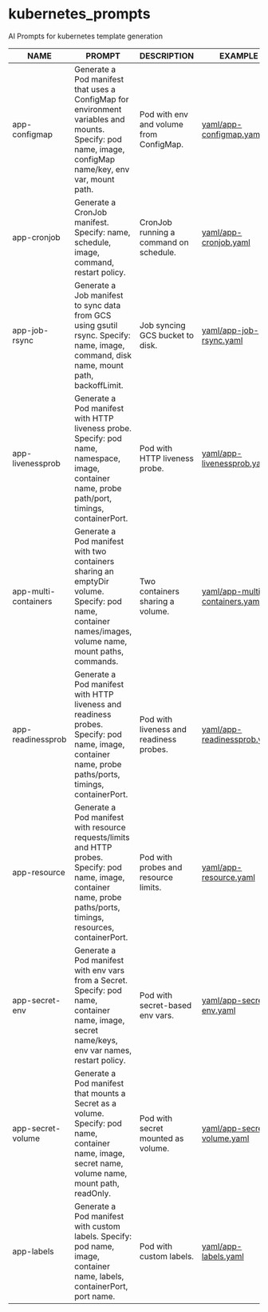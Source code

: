 # kubernetes_prompts
AI Prompts for kubernetes template generation

| NAME | PROMPT | DESCRIPTION | EXAMPLE |
|------|--------|-------------|---------|
| app-configmap | Generate a Pod manifest that uses a ConfigMap for environment variables and mounts. Specify: pod name, image, configMap name/key, env var, mount path. | Pod with env and volume from ConfigMap. | [yaml/app-configmap.yaml](yaml/app-configmap.yaml) |
| app-cronjob | Generate a CronJob manifest. Specify: name, schedule, image, command, restart policy. | CronJob running a command on schedule. | [yaml/app-cronjob.yaml](yaml/app-cronjob.yaml) |
| app-job-rsync | Generate a Job manifest to sync data from GCS using gsutil rsync. Specify: name, image, command, disk name, mount path, backoffLimit. | Job syncing GCS bucket to disk. | [yaml/app-job-rsync.yaml](yaml/app-job-rsync.yaml) |
| app-livenessprob | Generate a Pod manifest with HTTP liveness probe. Specify: pod name, namespace, image, container name, probe path/port, timings, containerPort. | Pod with HTTP liveness probe. | [yaml/app-livenessprob.yaml](yaml/app-livenessprob.yaml) |
| app-multi-containers | Generate a Pod manifest with two containers sharing an emptyDir volume. Specify: pod name, container names/images, volume name, mount paths, commands. | Two containers sharing a volume. | [yaml/app-multi-containers.yaml](yaml/app-multi-containers.yaml) |
| app-readinessprob | Generate a Pod manifest with HTTP liveness and readiness probes. Specify: pod name, image, container name, probe paths/ports, timings, containerPort. | Pod with liveness and readiness probes. | [yaml/app-readinessprob.yaml](yaml/app-readinessprob.yaml) |
| app-resource | Generate a Pod manifest with resource requests/limits and HTTP probes. Specify: pod name, image, container name, probe paths/ports, timings, resources, containerPort. | Pod with probes and resource limits. | [yaml/app-resource.yaml](yaml/app-resource.yaml) |
| app-secret-env | Generate a Pod manifest with env vars from a Secret. Specify: pod name, container name, image, secret name/keys, env var names, restart policy. | Pod with secret-based env vars. | [yaml/app-secret-env.yaml](yaml/app-secret-env.yaml) |
| app-secret-volume | Generate a Pod manifest that mounts a Secret as a volume. Specify: pod name, container name, image, secret name, volume name, mount path, readOnly. | Pod with secret mounted as volume. | [yaml/app-secret-volume.yaml](yaml/app-secret-volume.yaml) |
| app-labels | Generate a Pod manifest with custom labels. Specify: pod name, image, container name, labels, containerPort, port name. | Pod with custom labels. | [yaml/app-labels.yaml](yaml/app-labels.yaml) |

